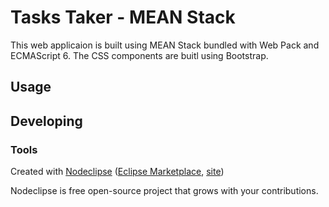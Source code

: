 

# Tasks Taker - MEAN Stack
This web applicaion is built using MEAN Stack bundled with Web Pack and ECMAScript 6. The CSS components are buitl using Bootstrap.


## Usage



## Developing



### Tools

Created with [Nodeclipse](https://github.com/Nodeclipse/nodeclipse-1)
 ([Eclipse Marketplace](http://marketplace.eclipse.org/content/nodeclipse), [site](http://www.nodeclipse.org))   

Nodeclipse is free open-source project that grows with your contributions.
